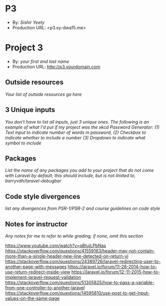 # P3
+ By: *Sishir Yeety*
+ Production URL: <p3.sy-dwa15.me>

# Project 3
+ By: *your first and last name*
+ Production URL: <http://p3.yourdomain.com>

## Outside resources
*Your list of outside resources go here*

## 3 Unique inputs
*You don't have to list all inputs, just 3 unique ones. The following is an example of what I'd put if my project was the xkcd Password Generator: (1) Text input to indicate number of words in password, (2) Checkbox to indicate whether to include a number (3) Dropdown to indicate what symbol to include*

## Packages
*List the name of any packages you add to your project that do not come with Laravel by default; this should include, but is not limited to, barryvdh/laravel-debugbar*

## Code style divergences
*list any divergences from PSR-1/PSR-2 and course guidelines on code style*

## Notes for instructor
*Any notes for me to refer to while grading; if none, omit this section*


https://www.youtube.com/watch?v=qBtujLPbNas
https://stackoverflow.com/questions/41559163/header-may-not-contain-more-than-a-single-header-new-line-detected-on-return-vi
https://stackoverflow.com/questions/24389726/laravel-redirecting-user-to-another-page-with-messages
https://laravel.io/forum/11-28-2014-how-to-use-return-redirect-inside-view
https://laravel.io/forum/12-11-2015-how-to-implement-laravel-request-validation
https://stackoverflow.com/questions/51305825/how-to-pass-a-variable-from-one-controller-to-another-laravel
https://stackoverflow.com/questions/14595810/use-post-to-get-input-values-on-the-same-page
